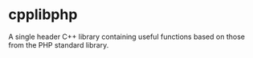 # cpplibphp
A single header C++ library containing useful functions based on those from the PHP standard library.
